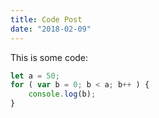 ```yaml
---
title: Code Post
date: "2018-02-09"
---
```


This is some code:

```javascript
let a = 50;
for ( var b = 0; b < a; b++ ) {
	console.log(b);
}
```
